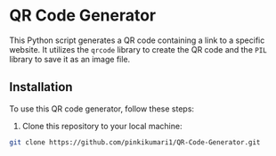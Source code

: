 # QR Code Generator

This Python script generates a QR code containing a link to a specific website. It utilizes the `qrcode` library to create the QR code and the `PIL` library to save it as an image file.

## Installation

To use this QR code generator, follow these steps:

1. Clone this repository to your local machine:

```bash
git clone https://github.com/pinkikumari1/QR-Code-Generator.git
